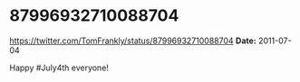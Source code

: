 # 87996932710088704
https://twitter.com/TomFrankly/status/87996932710088704
**Date:** 2011-07-04

Happy #July4th everyone!
